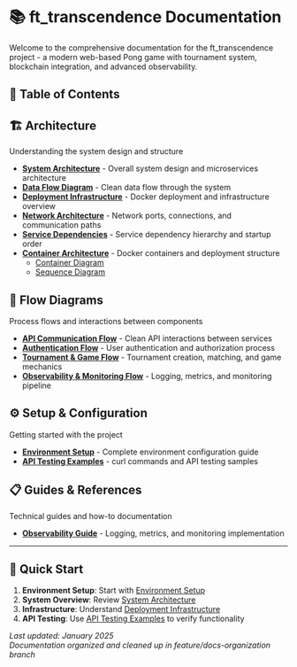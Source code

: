# 📚 ft_transcendence Documentation

Welcome to the comprehensive documentation for the ft_transcendence project - a modern web-based Pong game with tournament system, blockchain integration, and advanced observability.

## 📖 Table of Contents

## 🏗️ Architecture
Understanding the system design and structure
- **[System Architecture](architecture/system-architecture.mmd)** - Overall system design and microservices architecture
- **[Data Flow Diagram](architecture/data-flow-diagram.mmd)** - Clean data flow through the system
- **[Deployment Infrastructure](architecture/deployment-infrastructure.mmd)** - Docker deployment and infrastructure overview
- **[Network Architecture](architecture/network-architecture.mmd)** - Network ports, connections, and communication paths
- **[Service Dependencies](architecture/service-dependencies.mmd)** - Service dependency hierarchy and startup order
- **[Container Architecture](architecture/containers/)** - Docker containers and deployment structure
  - [Container Diagram](architecture/containers/Containers.mmd)
  - [Sequence Diagram](architecture/containers/diagram_sequence.mmd)

## 🔄 Flow Diagrams
Process flows and interactions between components
- **[API Communication Flow](flows/api-communication-flow.mmd)** - Clean API interactions between services
- **[Authentication Flow](flows/authentication-flow.mmd)** - User authentication and authorization process
- **[Tournament & Game Flow](flows/tournament-game-flow.mmd)** - Tournament creation, matching, and game mechanics
- **[Observability & Monitoring Flow](flows/observability-monitoring-flow.mmd)** - Logging, metrics, and monitoring pipeline

## ⚙️ Setup & Configuration
Getting started with the project
- **[Environment Setup](setup/environment-setup.md)** - Complete environment configuration guide
- **[API Testing Examples](setup/api-testing-examples.md)** - curl commands and API testing samples

## 📋 Guides & References
Technical guides and how-to documentation
- **[Observability Guide](guides/observability-guide.md)** - Logging, metrics, and monitoring implementation

---

## 🚀 Quick Start

1. **Environment Setup**: Start with [Environment Setup](setup/environment-setup.md)
2. **System Overview**: Review [System Architecture](architecture/system-architecture.mmd)
3. **Infrastructure**: Understand [Deployment Infrastructure](architecture/deployment-infrastructure.mmd)
4. **API Testing**: Use [API Testing Examples](setup/api-testing-examples.md) to verify functionality

*Last updated: January 2025*  
*Documentation organized and cleaned up in feature/docs-organization branch* 